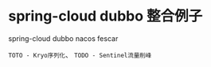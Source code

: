 # spring-cloud dubbo 整合例子
spring-cloud
dubbo
nacos
fescar

`TOTO - Kryo序列化`、
`TODO - Sentinel流量削峰`


